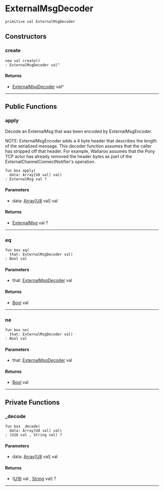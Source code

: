 # ExternalMsgDecoder

```pony
primitive val ExternalMsgDecoder
```

## Constructors

### create

```pony
new val create()
: ExternalMsgDecoder val^
```

#### Returns

* [ExternalMsgDecoder](wallaroo_labs-messages-ExternalMsgDecoder) val^

---

## Public Functions

### apply

Decode an ExternalMsg that was been encoded by ExternalMsgEncoder.

NOTE: ExternalMsgEncoder adds a 4 byte header that describes
      the length of the serialized message.  This decoder function
      assumes that the caller has stripped off that header.
      For example, Wallaroo assumes that the Pony TCP actor has
      already removed the header bytes as part of the
      ExternalChannelConnectNotifier's operation.


```pony
fun box apply(
  data: Array[U8 val] val)
: ExternalMsg val ?
```
#### Parameters

*   data: [Array](builtin-Array)\[[U8](builtin-U8) val\] val

#### Returns

* [ExternalMsg](wallaroo_labs-messages-ExternalMsg) val ?

---

### eq

```pony
fun box eq(
  that: ExternalMsgDecoder val)
: Bool val
```
#### Parameters

*   that: [ExternalMsgDecoder](wallaroo_labs-messages-ExternalMsgDecoder) val

#### Returns

* [Bool](builtin-Bool) val

---

### ne

```pony
fun box ne(
  that: ExternalMsgDecoder val)
: Bool val
```
#### Parameters

*   that: [ExternalMsgDecoder](wallaroo_labs-messages-ExternalMsgDecoder) val

#### Returns

* [Bool](builtin-Bool) val

---

## Private Functions

### _decode

```pony
fun box _decode(
  data: Array[U8 val] val)
: (U16 val , String val) ?
```
#### Parameters

*   data: [Array](builtin-Array)\[[U8](builtin-U8) val\] val

#### Returns

* ([U16](builtin-U16) val , [String](builtin-String) val) ?

---

